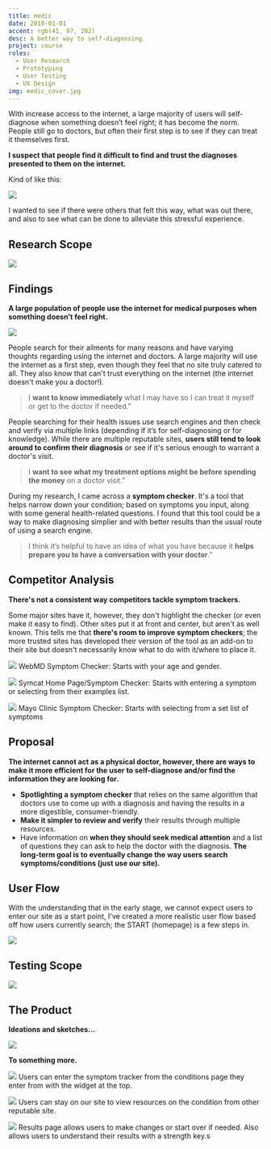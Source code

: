 ```yaml
---
title: medic
date: 2018-01-01
accent: rgb(41, 97, 202)
desc: A better way to self-diagnosing.
project: course
roles:
  - User Research
  - Prototyping
  - User Testing
  - UX Design
img: medic_cover.jpg
---
```


With increase access to the internet, a large majority of users will self-diagnose when something doesn’t feel right; it has become the norm. People still go to doctors, but often their first step is to see if they can treat it themselves first.

**I suspect that people find it difficult to find and trust the diagnoses presented to them on the internet.**

Kind of like this:

![](medic_headache.gif)

I wanted to see if there were others that felt this way, what was out there, and also to see what can be done to alleviate this stressful experience.

## Research Scope

![](medic_research_scope.png)

## Findings

**A large population of people use the internet for medical purposes when something doesn’t feel right.**

![](medic_findings.png)

People search for their ailments for many reasons and have varying thoughts regarding using the internet and doctors. A large majority will use the internet as a first step, even though they feel that no site truly catered to all. They also know that can't trust everything on the internet (the internet doesn't make you a doctor!).

> I **want to know immediately** what I may have so I can treat it myself or get to the doctor if needed.”

People searching for their health issues use search engines and then check and verify via multiple links (depending if it’s for self-diagnosing or for knowledge). While there are multiple reputable sites, **users still tend to look around to confirm their diagnosis** or see if it's serious enough to warrant a doctor's visit.

> I **want to see what my treatment options might be before spending the money** on a doctor visit.”

During my research, I came across a **symptom checker**. It's a tool that helps narrow down your condition; based on symptoms you input, along with some general health-related questions. I found that this tool could be a way to make diagnosing simplier and with better results than the usual route of using a search engine.

> I think it’s helpful to have an idea of what you have because it **helps prepare you to have a conversation with your doctor**.”

## Competitor Analysis

**There's not a consistent way competitors tackle symptom trackers.**

Some major sites have it, however, they don't highlight the checker (or even make it easy to find). Other sites put it at front and center, but aren't as well known. This tells me that **there's room to improve symptom checkers**; the more trusted sites has developed their version of the tool as an add-on to their site but doesn't necessarily know what to do with it/where to place it.

<fab-four column-max="3" gap="var(--space--near)" data-density-shift>
<div>

![](medic_webmd.png) WebMD Symptom Checker: Starts with your age and gender.

</div>
<div>

![](medic_symcat.png) Symcat Home Page/Symptom Checker: Starts with entering a symptom or selecting from their examples list.

</div>
<div>

![](medic_mayoclinic.jpg) Mayo Clinic Symptom Checker: Starts with selecting from a set list of symptoms

</div>
</fab-four>

## Proposal

**The internet cannot act as a physical doctor, however, there are ways to make it more efficient for the user to self-diagnose and/or find the information they are looking for.**

- **Spotlighting a symptom checker** that relies on the same algorithm that doctors use to come up with a diagnosis and having the results in a more digestible, consumer-friendly.
- **Make it simpler to review and verify** their results through multiple resources.
- Have information on **when they should seek medical attention** and a list of questions they can ask to help the doctor with the diagnosis. **The long-term goal is to eventually change the way users search symptoms/conditions (just use our site).**

## User Flow

With the understanding that in the early stage, we cannot expect users to enter our site as a start point, I've created a more realistic user flow based off how users currently search; the START (homepage) is a few steps in.

![](medic_flow.png)

## Testing Scope

![](medic_testing_scope.png)

## The Product

**Ideations and sketches...**

![](medic_sketches.png)

**To something more.**

<fab-four column-max="3" gap="var(--space--near)" data-density-shift>
<div>

![](medic_result1.gif) Users can enter the symptom tracker from the conditions page they enter from with the widget at the top.

</div>
<div>

![](medic_result2.gif) Users can stay on our site to view resources on the condition from other reputable site.

</div>
<div>

![](medic_result3.gif) Results page allows users to make changes or start over if needed. Also allows users to understand their results with a strength key.s

</div>
</fab-four>